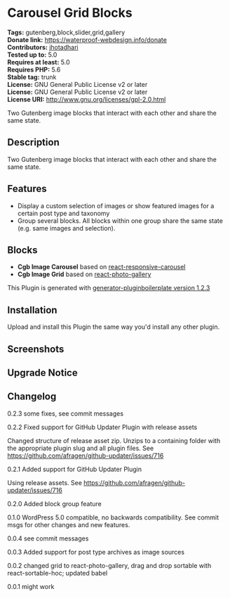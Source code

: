# Carousel Grid Blocks #
**Tags:** gutenberg,block,slider,grid,gallery  
**Donate link:** https://waterproof-webdesign.info/donate  
**Contributors:** [jhotadhari](https://profiles.wordpress.org/jhotadhari)  
**Tested up to:** 5.0  
**Requires at least:** 5.0  
**Requires PHP:** 5.6  
**Stable tag:** trunk  
**License:** GNU General Public License v2 or later  
**License:** GNU General Public License v2 or later  
**License URI:** http://www.gnu.org/licenses/gpl-2.0.html  

Two Gutenberg image blocks that interact with each other and share the same state.


## Description ##

Two Gutenberg image blocks that interact with each other and share the same state.

## Features

- Display a custom selection of images or show featured images for a certain post type and taxonomy
- Group several blocks. All blocks within one group share the same state (e.g. same images and selection).


## Blocks

- **Cgb Image Carousel** based on [react-responsive-carousel](http://react-responsive-carousel.js.org/)
- **Cgb Image Grid** based on [react-photo-gallery](http://neptunian.github.io/react-photo-gallery/)


This Plugin is generated with [generator-pluginboilerplate version 1.2.3](https://github.com/jhotadhari/generator-pluginboilerplate)

## Installation ##
Upload and install this Plugin the same way you'd install any other plugin.


## Screenshots ##

## Upgrade Notice ##

## Changelog ##


0.2.3
some fixes, see commit messages

0.2.2
Fixed support for GitHub Updater Plugin with release assets

Changed structure of release asset zip. Unzips to a containing folder with the appropriate plugin slug and all plugin files. See https://github.com/afragen/github-updater/issues/716

0.2.1
Added support for GitHub Updater Plugin

Using release assets. See https://github.com/afragen/github-updater/issues/716

0.2.0
Added block group feature

0.1.0
WordPress 5.0 compatible, no backwards compatibility. See commit msgs for other changes and new features.

0.0.4
see commit messages

0.0.3
Added support for post type archives as image sources

0.0.2
changed grid to react-photo-gallery, drag and drop sortable with react-sortable-hoc;
updated babel

0.0.1
might work

